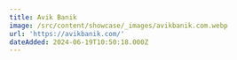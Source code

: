 ```yaml
---
title: Avik Banik
image: /src/content/showcase/_images/avikbanik.com.webp
url: 'https://avikbanik.com/'
dateAdded: 2024-06-19T10:50:18.000Z
---
```



